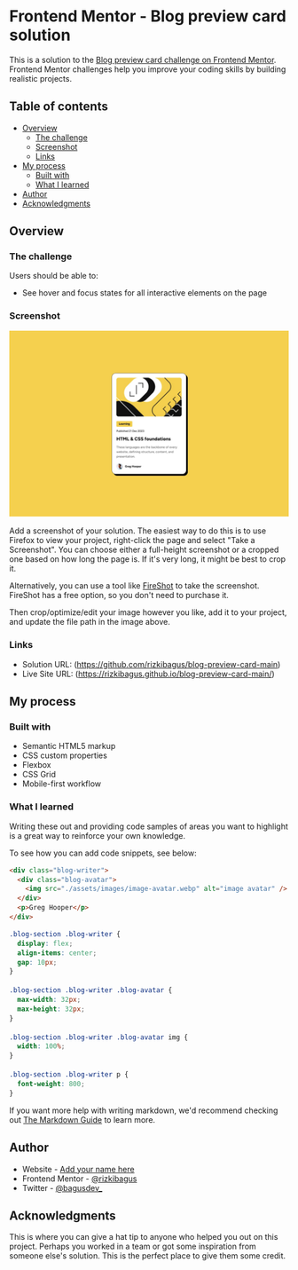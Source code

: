 # Frontend Mentor - Blog preview card solution

This is a solution to the [Blog preview card challenge on Frontend Mentor](https://www.frontendmentor.io/challenges/blog-preview-card-ckPaj01IcS). Frontend Mentor challenges help you improve your coding skills by building realistic projects.

## Table of contents

- [Overview](#overview)
  - [The challenge](#the-challenge)
  - [Screenshot](#screenshot)
  - [Links](#links)
- [My process](#my-process)
  - [Built with](#built-with)
  - [What I learned](#what-i-learned)
- [Author](#author)
- [Acknowledgments](#acknowledgments)

## Overview

### The challenge

Users should be able to:

- See hover and focus states for all interactive elements on the page

### Screenshot

![](./design/desktop-design.jpg)

Add a screenshot of your solution. The easiest way to do this is to use Firefox to view your project, right-click the page and select "Take a Screenshot". You can choose either a full-height screenshot or a cropped one based on how long the page is. If it's very long, it might be best to crop it.

Alternatively, you can use a tool like [FireShot](https://getfireshot.com/) to take the screenshot. FireShot has a free option, so you don't need to purchase it.

Then crop/optimize/edit your image however you like, add it to your project, and update the file path in the image above.

### Links

- Solution URL: (https://github.com/rizkibagus/blog-preview-card-main)
- Live Site URL: (https://rizkibagus.github.io/blog-preview-card-main/)

## My process

### Built with

- Semantic HTML5 markup
- CSS custom properties
- Flexbox
- CSS Grid
- Mobile-first workflow

### What I learned

Writing these out and providing code samples of areas you want to highlight is a great way to reinforce your own knowledge.

To see how you can add code snippets, see below:

```html
<div class="blog-writer">
  <div class="blog-avatar">
    <img src="./assets/images/image-avatar.webp" alt="image avatar" />
  </div>
  <p>Greg Hooper</p>
</div>
```

```css
.blog-section .blog-writer {
  display: flex;
  align-items: center;
  gap: 10px;
}

.blog-section .blog-writer .blog-avatar {
  max-width: 32px;
  max-height: 32px;
}

.blog-section .blog-writer .blog-avatar img {
  width: 100%;
}

.blog-section .blog-writer p {
  font-weight: 800;
}
```

If you want more help with writing markdown, we'd recommend checking out [The Markdown Guide](https://www.markdownguide.org/) to learn more.

## Author

- Website - [Add your name here](https://www.your-site.com)
- Frontend Mentor - [@rizkibagus](https://www.frontendmentor.io/profile/rizkibagus)
- Twitter - [@bagusdev\_](https://www.twitter.com/bagusdev_)

## Acknowledgments

This is where you can give a hat tip to anyone who helped you out on this project. Perhaps you worked in a team or got some inspiration from someone else's solution. This is the perfect place to give them some credit.
